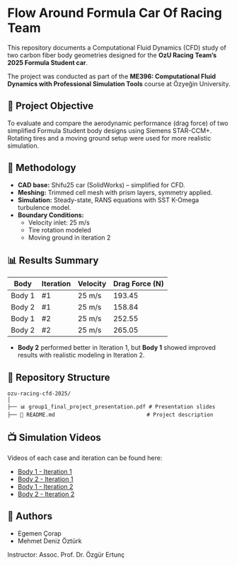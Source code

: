 # Flow Around Formula Car Of Racing Team

This repository documents a Computational Fluid Dynamics (CFD) study of two carbon fiber body geometries designed for the **OzU Racing Team’s 2025 Formula Student car**.

The project was conducted as part of the **ME396: Computational Fluid Dynamics with Professional Simulation Tools** course at Özyeğin University.

## 📌 Project Objective

To evaluate and compare the aerodynamic performance (drag force) of two simplified Formula Student body designs using Siemens STAR-CCM+. Rotating tires and a moving ground setup were used for more realistic simulation.

## 🧪 Methodology

- **CAD base:** Shifu25 car (SolidWorks) – simplified for CFD.
- **Meshing:** Trimmed cell mesh with prism layers, symmetry applied.
- **Simulation:** Steady-state, RANS equations with SST K-Omega turbulence model.
- **Boundary Conditions:**
  - Velocity inlet: 25 m/s
  - Tire rotation modeled
  - Moving ground in iteration 2

## 📊 Results Summary

| Body   | Iteration | Velocity | Drag Force (N) |
|--------|-----------|----------|----------------|
| Body 1 | #1        | 25 m/s   | 193.45         |
| Body 2 | #1        | 25 m/s   | 158.84         |
| Body 1 | #2        | 25 m/s   | 252.55         |
| Body 2 | #2        | 25 m/s   | 265.05         |

- **Body 2** performed better in Iteration 1, but **Body 1** showed improved results with realistic modeling in Iteration 2.

## 📁 Repository Structure

```
ozu-racing-cfd-2025/
│
├── 📊 group1_final_project_presentation.pdf # Presentation slides
├── 📘 README.md                             # Project description
```

## 📺 Simulation Videos

Videos of each case and iteration can be found here:

- [Body 1 - Iteration 1](https://www.youtube.com/watch?v=CEQuybft38I)
- [Body 2 - Iteration 1](https://www.youtube.com/watch?v=VSnXPCMktWw)
- [Body 1 - Iteration 2](https://www.youtube.com/watch?v=O19Dar8AAA8)
- [Body 2 - Iteration 2](https://www.youtube.com/watch?v=Vtjjxzg7SsE)

## 👥 Authors

- Egemen Çorap  
- Mehmet Deniz Öztürk
  
Instructor: Assoc. Prof. Dr. Özgür Ertunç
